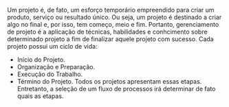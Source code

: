 Um projeto é, de fato, um esforço temporário empreendido para criar um produto, serviço ou resultado único. Ou seja, um projeto é destinado a criar algo no final e, por isso, tem começo, meio e fim. Portanto, gerenciamento de projeto é a aplicação de técnicas, habilidades e conhcimento sobre determinado projeto a fim de finalizar aquele projeto com sucesso.
Cada projeto possui um ciclo de vida:
- Início do Projeto.
- Organização e Preparação.
- Execução do Trabalho.
- Término do Projeto.
Todos os projetos apresentam essas etapas. Entretanto, a seleção de um fluxo de processos irá determinar de fato quais as etapas.